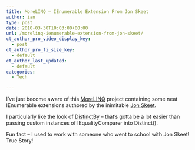 ```yaml
---
title: MoreLINQ – IEnumerable Extension From Jon Skeet
author: ian
type: post
date: 2010-03-30T10:03:00+00:00
url: /morelinq-ienumerable-extension-from-jon-skeet/
ct_author_pro_video_display_key:
  - post
ct_author_pro_fi_size_key:
  - default
ct_author_last_updated:
  - default
categories:
  - Tech

---
```

I’ve just become aware of this [MoreLINQ][1] project containing some neat IEnumerable extensions authored by the inimitable [Jon Skeet][2].

I particularly like the look of [DistinctBy][3] – that’s gotta be a lot easier than passing custom instances of IEqualityComparer into Distinct().

Fun fact – I used to work with someone who went to school with Jon Skeet! True Story!

 [1]: http://code.google.com/p/morelinq/
 [2]: http://stackoverflow.com/users/22656/jon-skeet
 [3]: http://code.google.com/p/morelinq/source/browse/trunk/MoreLinq/DistinctBy.cs